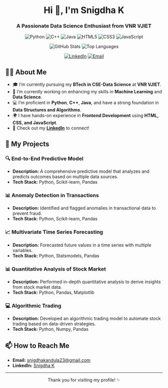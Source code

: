 <h1 align="center">Hi 👋, I'm Snigdha K</h1>
<h3 align="center">A Passionate Data Science Enthusiast from VNR VJIET</h3>

<p align="center">
  <img src="https://img.shields.io/badge/Python-3776AB?style=for-the-badge&logo=python&logoColor=white" alt="Python" />
  <img src="https://img.shields.io/badge/C++-00599C?style=for-the-badge&logo=cplusplus&logoColor=white" alt="C++" />
  <img src="https://img.shields.io/badge/Java-007396?style=for-the-badge&logo=java&logoColor=white" alt="Java" />
  <img src="https://img.shields.io/badge/HTML5-E34F26?style=for-the-badge&logo=html5&logoColor=white" alt="HTML5" />
  <img src="https://img.shields.io/badge/CSS3-1572B6?style=for-the-badge&logo=css3&logoColor=white" alt="CSS3" />
  <img src="https://img.shields.io/badge/JavaScript-F7DF1E?style=for-the-badge&logo=javascript&logoColor=black" alt="JavaScript" />
</p>

<p align="center">
  <img src="https://github-readme-stats.vercel.app/api?username=snigdha-2310&show_icons=true&theme=radical" alt="GitHub Stats" />
  <img src="https://github-readme-stats.vercel.app/api/top-langs/?username=snigdha-2310&layout=compact&theme=radical" alt="Top Languages" />
</p>

<p align="center">
  <a href="https://linkedin.com/in/snigdha-k-275673275"><img src="https://img.shields.io/badge/LinkedIn-0A66C2?style=for-the-badge&logo=linkedin&logoColor=white" alt="LinkedIn" /></a>
  <a href="mailto:snigdhakandula23@gmail.com"><img src="https://img.shields.io/badge/Email-D14836?style=for-the-badge&logo=gmail&logoColor=white" alt="Email" /></a>
</p>

## 👩‍💻 About Me

- 🎓 I’m currently pursuing my **BTech in CSE-Data Science** at **VNR VJIET**.
- 🌱 I’m currently working on enhancing my skills in **Machine Learning** and **Data Science**.
- 💻 I’m proficient in **Python**, **C++**, **Java**, and have a strong foundation in **Data Structures and Algorithms**.
- 🌍 I have hands-on experience in **Frontend Development** using **HTML, CSS, and JavaScript**.
- 💼 Check out my **[LinkedIn](https://linkedin.com/in/snigdha-k-275673275)** to connect!

## 🚀 My Projects

### 🔍 End-to-End Predictive Model
- **Description:** A comprehensive predictive model that analyzes and predicts outcomes based on multiple data sources.
- **Tech Stack:** Python, Scikit-learn, Pandas

### 📊 Anomaly Detection in Transactions
- **Description:** Identified and flagged anomalies in transactional data to prevent fraud.
- **Tech Stack:** Python, Scikit-learn, Pandas

### 📈 Multivariate Time Series Forecasting
- **Description:** Forecasted future values in a time series with multiple variables.
- **Tech Stack:** Python, Statsmodels, Pandas

### 📊 Quantitative Analysis of Stock Market
- **Description:** Performed in-depth quantitative analysis to derive insights from stock market data.
- **Tech Stack:** Python, Pandas, Matplotlib

### 💻 Algorithmic Trading
- **Description:** Developed an algorithmic trading model to automate stock trading based on data-driven strategies.
- **Tech Stack:** Python, Numpy, Pandas

## 📫 How to Reach Me

- **Email:** [snigdhakandula23@gmail.com](mailto:snigdhakandula23@gmail.com)
- **LinkedIn:** [Snigdha K](https://linkedin.com/in/snigdha-k-275673275)

---

<p align="center">Thank you for visiting my profile! ✨</p>

